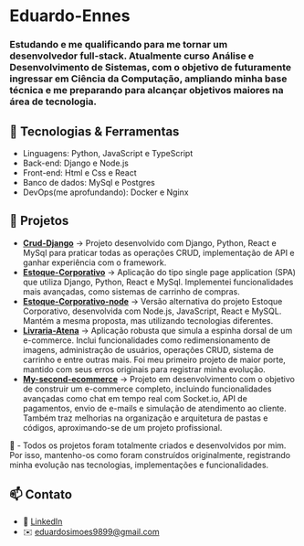 # Eduardo-Ennes
### Estudando e me qualificando para me tornar um desenvolvedor full-stack. Atualmente curso Análise e Desenvolvimento de Sistemas, com o objetivo de futuramente ingressar em Ciência da Computação, ampliando minha base técnica e me preparando para alcançar objetivos maiores na área de tecnologia.

## 🔧 Tecnologias & Ferramentas
- Linguagens: Python, JavaScript e TypeScript
- Back-end: Django e Node.js
- Front-end: Html e Css e React
- Banco de dados: MySql e Postgres
- DevOps(me aprofundando): Docker e Nginx 

## 📂 Projetos 
- [**Crud-Django**](https://github.com/Eduardo-Ennes/Crud-Django) → Projeto desenvolvido com Django, Python, React e MySql para praticar todas as operações CRUD, implementação de API e ganhar experiência com o framework.
- [**Estoque-Corporativo**](https://github.com/Eduardo-Ennes/Estoque-Corporativo) → Aplicação do tipo single page application (SPA) que utiliza Django, Python, React e MySql. Implementei funcionalidades mais avançadas, como sistemas de carrinho de compras.
- [**Estoque-Corporativo-node**](https://github.com/Eduardo-Ennes/Estoque-corporativo-node) →  Versão alternativa do projeto Estoque Corporativo, desenvolvida com Node.js, JavaScript, React e MySQL. Mantém a mesma proposta, mas utilizando tecnologias diferentes.
- [**Livraria-Atena**](https://github.com/Eduardo-Ennes/Livraria-Atena) → Aplicação robusta que simula a espinha dorsal de um e-commerce. Inclui funcionalidades como redimensionamento de imagens, administração de usuários, operações CRUD, sistema de carrinho e entre outras mais. Foi meu primeiro projeto de maior porte, mantido com seus erros originais para registrar minha evolução.
- [**My-second-ecommerce**](#) → Projeto em desenvolvimento com o objetivo de construir um e-commerce completo, incluindo funcionalidades avançadas como chat em tempo real com Socket.io, API de pagamentos, envio de e-mails e simulação de atendimento ao cliente. Também traz melhorias na organização e arquitetura de pastas e códigos, aproximando-se de um projeto profissional.

📝 - Todos os projetos foram totalmente criados e desenvolvidos por mim. Por isso, mantenho-os como foram construídos originalmente, registrando minha evolução nas tecnologias, implementações e funcionalidades.

 ## 📫 Contato
- 💼 [LinkedIn](https://linkedin.com/in/eduardo-ennes-537070186)  
- ✉️ eduardosimoes9899@gmail.com  
 
